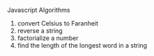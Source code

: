 Javascript Algorithms

1. convert Celsius to Faranheit
2. reverse a string
3. factorialize a number
4. find the length of the longest word in a string